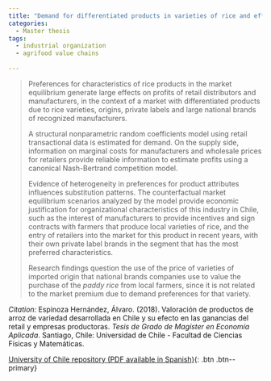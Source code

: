 ```yaml
---
title: "Demand for differentiated products in varieties of rice and effects in retailers and manufacturers profits"
categories:
  - Master thesis
tags:
  - industrial organization
  - agrifood value chains
  
---
```

> Preferences for characteristics of rice products in the market equilibrium generate large effects on profits of retail distributors and manufacturers, in the context of a market with differentiated products due to rice varieties, origins, private labels and large national brands of recognized manufacturers.
>
> A structural nonparametric random coefficients model using retail transactional data is estimated for demand. On the supply side, information on marginal costs for manufacturers and wholesale prices for retailers provide reliable information to estimate profits using a canonical Nash-Bertrand competition model.
>
> Evidence of heterogeneity in preferences for product attributes influences substitution patterns. The counterfactual market equilibrium scenarios analyzed by the model provide economic justification for organizational characteristics of this industry in Chile, such as the interest of manufacturers to provide incentives and sign contracts with farmers that produce local varieties of rice, and the entry of retailers into the market for this product in recent years, with their own private label brands in the segment that has the most preferred characteristics. 
>
> Research findings question the use of the price of varieties of imported origin that national brands companies use to value the purchase of the *paddy rice* from local farmers, since it is not related to the market premium due to demand preferences for that variety.

*Citation:* Espinoza Hernández, Álvaro. (2018). Valoración de productos de arroz de variedad desarrollada en Chile y su efecto en las ganancias del retail y empresas productoras. *Tesis de Grado de Magíster en Economía Aplicada*. Santiago, Chile: Universidad de Chile - Facultad de Ciencias Físicas y Matemáticas. 

[University of Chile repository (PDF available in Spanish)](https://repositorio.uchile.cl/handle/2250/168680){: .btn .btn--primary}
